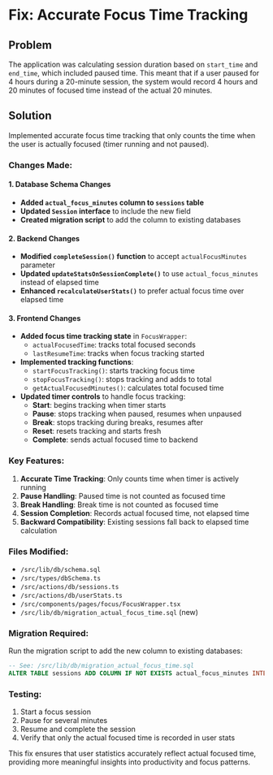 # Fix: Accurate Focus Time Tracking

## Problem

The application was calculating session duration based on `start_time` and `end_time`, which included paused time. This meant that if a user paused for 4 hours during a 20-minute session, the system would record 4 hours and 20 minutes of focused time instead of the actual 20 minutes.

## Solution

Implemented accurate focus time tracking that only counts the time when the user is actually focused (timer running and not paused).

### Changes Made:

#### 1. Database Schema Changes

- **Added `actual_focus_minutes` column to `sessions` table**
- **Updated `Session` interface** to include the new field
- **Created migration script** to add the column to existing databases

#### 2. Backend Changes

- **Modified `completeSession()` function** to accept `actualFocusMinutes` parameter
- **Updated `updateStatsOnSessionComplete()`** to use `actual_focus_minutes` instead of elapsed time
- **Enhanced `recalculateUserStats()`** to prefer actual focus time over elapsed time

#### 3. Frontend Changes

- **Added focus time tracking state** in `FocusWrapper`:
  - `actualFocusedTime`: tracks total focused seconds
  - `lastResumeTime`: tracks when focus tracking started
- **Implemented tracking functions**:
  - `startFocusTracking()`: starts tracking focus time
  - `stopFocusTracking()`: stops tracking and adds to total
  - `getActualFocusedMinutes()`: calculates total focused time
- **Updated timer controls** to handle focus tracking:
  - **Start**: begins tracking when timer starts
  - **Pause**: stops tracking when paused, resumes when unpaused
  - **Break**: stops tracking during breaks, resumes after
  - **Reset**: resets tracking and starts fresh
  - **Complete**: sends actual focused time to backend

### Key Features:

1. **Accurate Time Tracking**: Only counts time when timer is actively running
2. **Pause Handling**: Paused time is not counted as focused time
3. **Break Handling**: Break time is not counted as focused time
4. **Session Completion**: Records actual focused time, not elapsed time
5. **Backward Compatibility**: Existing sessions fall back to elapsed time calculation

### Files Modified:

- `/src/lib/db/schema.sql`
- `/src/types/dbSchema.ts`
- `/src/actions/db/sessions.ts`
- `/src/actions/db/userStats.ts`
- `/src/components/pages/focus/FocusWrapper.tsx`
- `/src/lib/db/migration_actual_focus_time.sql` (new)

### Migration Required:

Run the migration script to add the new column to existing databases:

```sql
-- See: /src/lib/db/migration_actual_focus_time.sql
ALTER TABLE sessions ADD COLUMN IF NOT EXISTS actual_focus_minutes INTEGER DEFAULT 0;
```

### Testing:

1. Start a focus session
2. Pause for several minutes
3. Resume and complete the session
4. Verify that only the actual focused time is recorded in user stats

This fix ensures that user statistics accurately reflect actual focused time, providing more meaningful insights into productivity and focus patterns.
